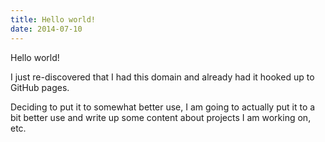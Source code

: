 ```yaml
---
title: Hello world!
date: 2014-07-10
---
```

Hello world!

I just re-discovered that I had this domain and already had it hooked up to GitHub pages.

Deciding to put it to somewhat better use, I am going to actually put it to a bit better use and write up some content about projects I am working on, etc.
